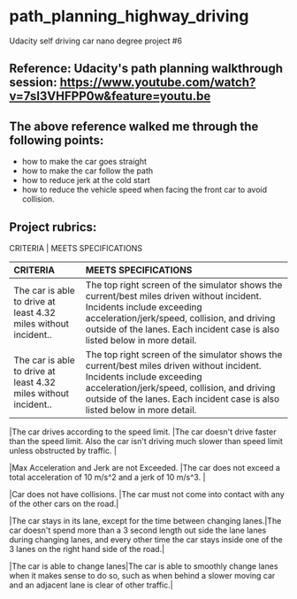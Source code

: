 # path_planning_highway_driving
Udacity self driving car nano degree project #6
## Reference: Udacity's path planning walkthrough session: https://www.youtube.com/watch?v=7sI3VHFPP0w&feature=youtu.be
## The above reference walked me through the following points:
- how to make the car goes straight
- how to make the car follow the path 
- how to reduce jerk at the cold start
- how to reduce the vehicle speed when facing the front car to avoid collision. 
## Project rubrics:
CRITERIA | MEETS SPECIFICATIONS 


|CRITERIA                                                        |MEETS SPECIFICATIONS|
|:---                                                            |:-                  |
|The car is able to drive at least 4.32 miles without incident.. |The top right screen of the simulator shows the current/best miles driven without incident. Incidents include exceeding acceleration/jerk/speed, collision, and driving outside of the lanes. Each incident case is also listed below in more detail.                                                     |
|The car is able to drive at least 4.32 miles without incident.. |The top right screen of the simulator shows the current/best miles driven without incident. Incidents include exceeding acceleration/jerk/speed, collision, and driving outside of the lanes. Each incident case is also listed below in more detail.                                                     |

|The car drives according to the speed limit.                    |The car doesn't drive faster than the speed limit. Also the car isn't driving much slower than speed limit unless obstructed by traffic.                    |

|Max Acceleration and Jerk are not Exceeded.                     |The car does not exceed a total acceleration of 10 m/s^2 and a jerk of 10 m/s^3.                                                                                |

|Car does not have collisions.                                   |The car must not come into contact with any of the other cars on the road.|

|The car stays in its lane, except for the time between changing lanes.|The car doesn't spend more than a 3 second length out side the lane lanes during changing lanes, and every other time the car stays inside one of the 3 lanes on the right hand side of the road.|

|The car is able to change lanes|The car is able to smoothly change lanes when it makes sense to do so, such as when behind a slower moving car and an adjacent lane is clear of other traffic.|
